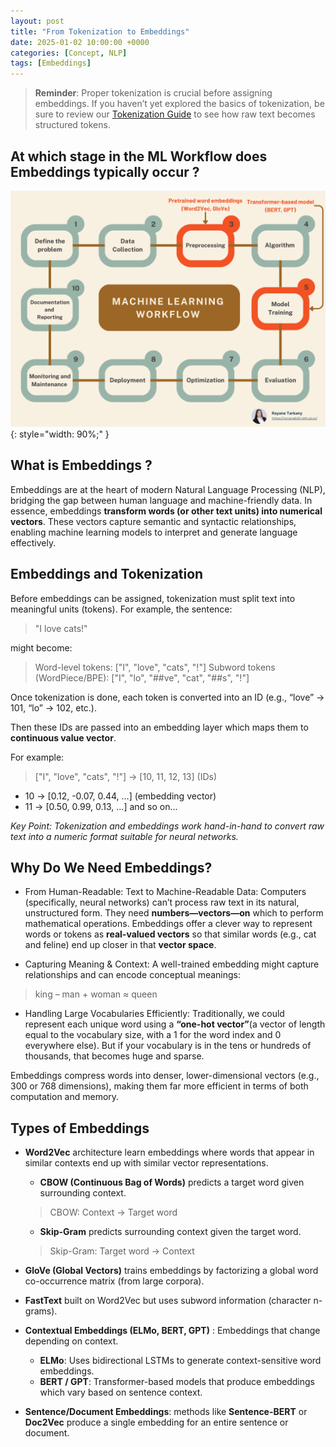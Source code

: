 ```yaml
---
layout: post
title: "From Tokenization to Embeddings"
date: 2025-01-02 10:00:00 +0000
categories: [Concept, NLP]
tags: [Embeddings]
---
```

>**Reminder**: Proper tokenization is crucial before assigning embeddings. If you haven’t yet explored the basics of tokenization, be sure to review our [Tokenization Guide](https://rayaneb0t.github.io/posts/Tokenization/) to see how raw text becomes structured tokens.


## At which stage in the ML Workflow does Embeddings typically occur ? 
![Embeddings_Flow](/articles_img/NLP/Embeddings_Flow.png){: style="width: 90%;" }


## What is Embeddings ? 
Embeddings are at the heart of modern Natural Language Processing (NLP), bridging the gap between human language and machine-friendly data. In essence, embeddings **transform words (or other text units) into numerical vectors**. These vectors capture semantic and syntactic relationships, enabling machine learning models to interpret and generate language effectively.

## Embeddings and Tokenization
Before embeddings can be assigned, tokenization must split text into meaningful units (tokens). For example, the sentence:

> "I love cats!"

might become:

> Word-level tokens: ["I", "love", "cats", "!"]
> Subword tokens (WordPiece/BPE): ["I", "lo", "##ve", "cat", "##s", "!"]

Once tokenization is done, each token is converted into an ID (e.g., “love” → 101, “lo” → 102, etc.). 

Then these IDs are passed into an embedding layer which maps them to **continuous value vector**. 

For example:
> ["I", "love", "cats", "!"] → [10, 11, 12, 13] (IDs)
- 10 → [0.12, -0.07, 0.44, ...] (embedding vector)
- 11 → [0.50, 0.99, 0.13, ...]
and so on...

*Key Point: Tokenization and embeddings work hand-in-hand to convert raw text into a numeric format suitable for neural networks.*

## Why Do We Need Embeddings?
- From Human-Readable: Text to Machine-Readable Data: Computers (specifically, neural networks) can’t process raw text in its natural, unstructured form. They need **numbers—vectors—on** which to perform mathematical operations. Embeddings offer a clever way to represent words or tokens as **real-valued vectors** so that similar words (e.g., cat and feline) end up closer in that **vector space**.

- Capturing Meaning & Context: A well-trained embedding might capture relationships and can encode conceptual meanings:
> king – man + woman ≈ queen


- Handling Large Vocabularies Efficiently: 
Traditionally, we could represent each unique word using a **“one-hot vector”**(a vector of length equal to the vocabulary size, with a 1 for the word index and 0 everywhere else). But if your vocabulary is in the tens or hundreds of thousands, that becomes huge and sparse.

Embeddings compress words into denser, lower-dimensional vectors (e.g., 300 or 768 dimensions), making them far more efficient in terms of both computation and memory.


## Types of Embeddings
- **Word2Vec** architecture learn embeddings where words that appear in similar contexts end up with similar vector representations.
    - **CBOW (Continuous Bag of Words)** predicts a target word given surrounding context.
    > CBOW: Context → Target word

    - **Skip-Gram** predicts surrounding context given the target word.
    > Skip-Gram: Target word → Context

- **GloVe (Global Vectors)** trains embeddings by factorizing a global word co-occurrence matrix (from large corpora).

- **FastText** built on Word2Vec but uses subword information (character n-grams).

- **Contextual Embeddings (ELMo, BERT, GPT)** : Embeddings that change depending on context.
    - **ELMo**: Uses bidirectional LSTMs to generate context-sensitive word embeddings.
    - **BERT / GPT**: Transformer-based models that produce embeddings which vary based on sentence context.

- **Sentence/Document Embeddings**: methods like **Sentence-BERT** or **Doc2Vec** produce a single embedding for an entire sentence or document.


<!-- ## Summary -->
